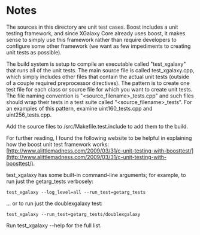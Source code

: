 # Notes
The sources in this directory are unit test cases.  Boost includes a
unit testing framework, and since XGalaxy Core already uses boost, it makes
sense to simply use this framework rather than require developers to
configure some other framework (we want as few impediments to creating
unit tests as possible).

The build system is setup to compile an executable called "test_xgalaxy"
that runs all of the unit tests.  The main source file is called
test_xgalaxy.cpp, which simply includes other files that contain the
actual unit tests (outside of a couple required preprocessor
directives).  The pattern is to create one test file for each class or
source file for which you want to create unit tests.  The file naming
convention is "<source_filename>_tests.cpp" and such files should wrap
their tests in a test suite called "<source_filename>_tests".  For an
examples of this pattern, examine uint160_tests.cpp and
uint256_tests.cpp.

Add the source files to /src/Makefile.test.include to add them to the build.

For further reading, I found the following website to be helpful in
explaining how the boost unit test framework works:
[http://www.alittlemadness.com/2009/03/31/c-unit-testing-with-boosttest/](http://www.alittlemadness.com/2009/03/31/c-unit-testing-with-boosttest/).

test_xgalaxy has some built-in command-line arguments; for
example, to run just the getarg_tests verbosely:

    test_xgalaxy --log_level=all --run_test=getarg_tests

... or to run just the doublexgalaxy test:

    test_xgalaxy --run_test=getarg_tests/doublexgalaxy

Run  test_xgalaxy --help   for the full list.

